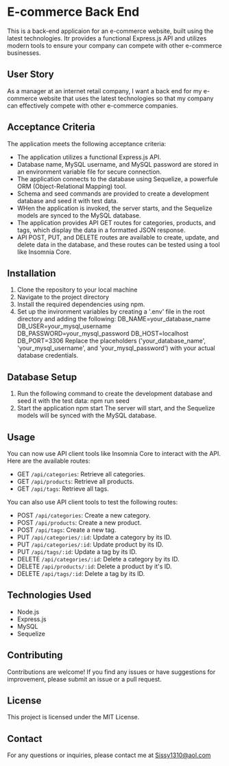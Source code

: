 # E-commerce Back End
This is a back-end applicaion for an e-commerce website, built using the latest technologies. Itr provides a functional Express.js API and utilizes modern tools to ensure your company can compete with other e-commerce businesses.

## User Story
As a manager at an internet retail company, I want a back end for my e-commerce website that uses the latest technologies so that my company can effectively compete with other e-commerce companies.

## Acceptance Criteria
The application meets the following acceptance criteria:
- The application utilizes a functional Express.js API.
- Database name, MySQL username, and MySQL password are stored in an environment variable file for secure connection.
- The application connects to the database using Sequelize, a powerfule ORM (Object-Relational Mapping) tool.
- Schema and seed commands are provided to create a development database and seed it with test data.
- WHen the application is invoked, the server starts, and the Sequelize models are synced to the MySQL database.
- The application provides API GET routes for categories, products, and tags, which display the data in a formatted JSON response.
- API POST, PUT, and DELETE routes are available to create, update, and delete data in the database, and these routes can be tested using  a tool like Insomnia Core.

## Installation
1. Clone the repository to your local machine
2. Navigate to the project directory
3. Install the required dependencies using npm.
4. Set up the invironment variables by creating a '.env' file in the root directory and adding the following:
    DB_NAME=your_database_name
    DB_USER=your_mysql_username
    DB_PASSWORD=your_mysql_password
    DB_HOST=localhost
    DB_PORT=3306
Replace the placeholders ('your_database_name', 'your_mysql_username', and 'your_mysql_password') with your actual database credentials.

## Database Setup
1. Run the following command to create the development database and seed it with the test data:
    npm run seed
2. Start the application
    npm start
The server will start, and the Sequelize models will be synced with the MySQL database.

## Usage
You can now use API client tools like Insomnia Core to interact with the API. Here are the available routes:

- GET `/api/categories`: Retrieve all categories.
- GET `/api/products`: Retrieve all products.
- GET `/api/tags`: Retrieve all tags.

You can also use API client tools to test the following routes:
- POST `/api/categories`: Create a new category.
- POST `/api/products`: Create a new product.
- POST `/api/tags`: Create a new tag.
- PUT `/api/categories/:id`: Update a category by its ID.
- PUT `/api/categories/:id`: Update product by its ID.
- PUT `/api/tags/:id`: Update a tag by its ID.
- DELETE `/api/categories/:id`: Delete a category by its ID.
- DELETE `/api/products/:id`: Delete a product by it's ID.
- DELETE `/api/tags/:id`: Delete a tag by its ID.

## Technologies Used
- Node.js
- Express.js
- MySQL
- Sequelize

## Contributing
Contributions are welcome! If you find any issues or have suggestions for improvement, please submit an issue or a pull request.

## License
This project is licensed under the MIT License.

## Contact 
For any questions or inquiries, please contact me at Sissy1310@aol.com
